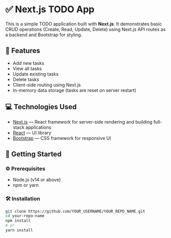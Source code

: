 # ✅ Next.js TODO App

This is a simple TODO application built with **Next.js**. It demonstrates basic CRUD operations (Create, Read, Update, Delete) using Next.js API routes as a backend and Bootstrap for styling.

## 🚀 Features

- Add new tasks
- View all tasks
- Update existing tasks
- Delete tasks
- Client-side routing using Next.js
- In-memory data storage (tasks are reset on server restart)

## 💻 Technologies Used

- [Next.js](https://nextjs.org/) — React framework for server-side rendering and building full-stack applications
- [React](https://reactjs.org/) — UI library
- [Bootstrap](https://getbootstrap.com/) — CSS framework for responsive UI

## 🏃 Getting Started

### ⚙️ Prerequisites

- Node.js (v14 or above)
- npm or yarn

### 🛠️ Installation

```bash
git clone https://github.com/YOUR_USERNAME/YOUR_REPO_NAME.git
cd your-repo-name
npm install
# or
yarn install
